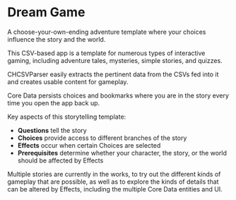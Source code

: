 # Dream Game
A choose-your-own-ending adventure template where your choices influence the story and the world.

This CSV-based app is a template for numerous types of interactive gaming, including adventure tales, mysteries, simple stories, and quizzes.

CHCSVParser easily extracts the pertinent data from the CSVs fed into it and creates usable content for gameplay.

Core Data persists choices and bookmarks where you are in the story every time you open the app back up.

Key aspects of this storytelling template:
* **Questions** tell the story
* **Choices** provide access to different branches of the story
* **Effects** occur when certain Choices are selected
* **Prerequisites** determine whether your character, the story, or the world should be affected by Effects

Multiple stories are currently in the works, to try out the different kinds of gameplay that are possible, as well as to explore the kinds of details that can be altered by Effects, including the multiple Core Data entities and UI.
